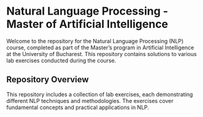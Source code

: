 # Natural Language Processing - Master of Artificial Intelligence

Welcome to the repository for the Natural Language Processing (NLP) course, completed as part of the Master’s program in Artificial Intelligence at the University of Bucharest. This repository contains solutions to various lab exercises conducted during the course.

## Repository Overview

This repository includes a collection of lab exercises, each demonstrating different NLP techniques and methodologies. The exercises cover fundamental concepts and practical applications in NLP.
